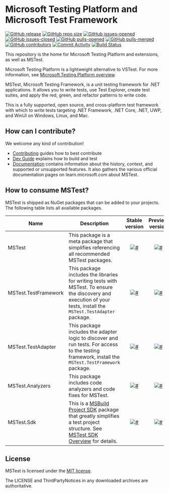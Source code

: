 # Microsoft Testing Platform and Microsoft Test Framework

[![GitHub release](https://img.shields.io/github/release/microsoft/testfx.svg)](https://GitHub.com/microsoft/testfx/releases/)
[![GitHub repo size](https://img.shields.io/github/repo-size/microsoft/testfx)](https://github.com/microsoft/testfx)
[![GitHub issues-opened](https://img.shields.io/github/issues/microsoft/testfx.svg)](https://GitHub.com/microsoft/testfx/issues?q=is%3Aissue+is%3Aopened)
[![GitHub issues-closed](https://img.shields.io/github/issues-closed/microsoft/testfx.svg)](https://GitHub.com/microsoft/testfx/issues?q=is%3Aissue+is%3Aclosed)
[![GitHub pulls-opened](https://img.shields.io/github/issues-pr/microsoft/testfx.svg)](https://GitHub.com/microsoft/testfx/pulls?q=is%3Aissue+is%3Aopened)
[![GitHub pulls-merged](https://img.shields.io/github/issues-search/microsoft/testfx?label=merged%20pull%20requests&query=is%3Apr%20is%3Aclosed%20is%3Amerged&color=darkviolet)](https://github.com/microsoft/testfx/pulls?q=is%3Apr+is%3Aclosed+is%3Amerged)
[![GitHub contributors](https://img.shields.io/github/contributors/microsoft/testfx.svg)](https://GitHub.com/microsoft/testfx/graphs/contributors/)
[![Commit Activity](https://img.shields.io/github/commit-activity/m/microsoft/testfx)](.)
[![Build Status](https://dev.azure.com/dnceng-public/public/_apis/build/status/Microsoft/testfx/microsoft.testfx?branchName=main)](https://dev.azure.com/dnceng-public/public/_build/latest?definitionId=209&branchName=main)

This repository is the home for Microsoft Testing Platform and extensions, as well as MSTest.

Microsoft Testing Platform is a lightweight alternative to VSTest. For more information, see [Microsoft.Testing.Platform overview](https://learn.microsoft.com/dotnet/core/testing/unit-testing-platform-intro).

MSTest, Microsoft Testing Framework, is a unit testing framework for .NET applications. It allows you to write tests, use Test Explorer, create test suites, and apply the red, green, and refactor patterns to write code.

This is a fully supported, open source, and cross-platform test framework with which to write tests targeting .NET Framework, .NET Core, .NET, UWP, and WinUI on Windows, Linux, and Mac.

## How can I contribute?

We welcome any kind of contribution!

- [Contributing](./CONTRIBUTING.md) guides how to best contribute
- [Dev Guide](./docs/dev-guide.md) explains how to build and test
- [Documentation](docs/README.md) contains information about the history, context, and supported or unsupported features. It also gathers the various official documentation pages on learn.microsoft.com about MSTest.

## How to consume MSTest?

MSTest is shipped as NuGet packages that can be added to your projects. The following table lists all available packages.

| Name | Description | Stable version | Preview version | Dogfood version |
|--------------|---------|:--------------:|:---------------:|:---------------:|
| MSTest | This package is a meta package that simplifies referencing all recommended MSTest packages. | [![#](https://img.shields.io/nuget/v/mstest.svg?style=flat)](http://www.nuget.org/packages/MSTest/) | [![#](https://img.shields.io/nuget/vpre/mstest.svg?style=flat)](http://www.nuget.org/packages/MSTest/) | [Azure Artifacts](https://dnceng.visualstudio.com/public/_artifacts/feed/test-tools/NuGet/MSTest/versions) |
| MSTest.TestFramework | This package includes the libraries for writing tests with MSTest. To ensure the discovery and execution of your tests, install the `MSTest.TestAdapter` package. | [![#](https://img.shields.io/nuget/v/mstest.testframework.svg?style=flat)](http://www.nuget.org/packages/MSTest.TestFramework/) | [![#](https://img.shields.io/nuget/vpre/mstest.testframework.svg?style=flat)](http://www.nuget.org/packages/MSTest.TestFramework/) | [Azure Artifacts](https://dnceng.visualstudio.com/public/_artifacts/feed/test-tools/NuGet/MSTest.TestFramework/versions) |
| MSTest.TestAdapter | This package includes the adapter logic to discover and run tests. For access to the testing framework, install the `MSTest.TestFramework` package. | [![#](https://img.shields.io/nuget/v/mstest.testadapter.svg?style=flat)](http://www.nuget.org/packages/MSTest.TestAdapter/) | [![#](https://img.shields.io/nuget/vpre/mstest.testadapter.svg?style=flat)](http://www.nuget.org/packages/MSTest.TestAdapter/) | [Azure Artifacts](https://dnceng.visualstudio.com/public/_artifacts/feed/test-tools/NuGet/MSTest.TestAdapter/versions) |
| MSTest.Analyzers | This package includes code analyzers and code fixes for MSTest. | [![#](https://img.shields.io/nuget/v/mstest.analyzers.svg?style=flat)](http://www.nuget.org/packages/MSTest.Analyzers/) | [![#](https://img.shields.io/nuget/vpre/mstest.analyzers.svg?style=flat)](http://www.nuget.org/packages/MSTest.Analyzers/) | [Azure Artifacts](https://dnceng.visualstudio.com/public/_artifacts/feed/test-tools/NuGet/MSTest.Analyzers/versions) |
| MSTest.Sdk | This is a [MSBuild Project SDK](https://learn.microsoft.com/visualstudio/msbuild/how-to-use-project-sdk) package that greatly simplifies a test project structure. See [MSTest SDK Overview](https://aka.ms/mstest/sdk) for details. | [![#](https://img.shields.io/nuget/v/mstest.svg?style=flat)](http://www.nuget.org/packages/MSTest.Sdk/) | [![#](https://img.shields.io/nuget/vpre/mstest.svg?style=flat)](http://www.nuget.org/packages/MSTest.Sdk/) | [Azure Artifacts](https://dnceng.visualstudio.com/public/_artifacts/feed/test-tools/NuGet/MSTest.Sdk/versions) |

## License

MSTest is licensed under the [MIT license](LICENSE).

The LICENSE and ThirdPartyNotices in any downloaded archives are authoritative.
